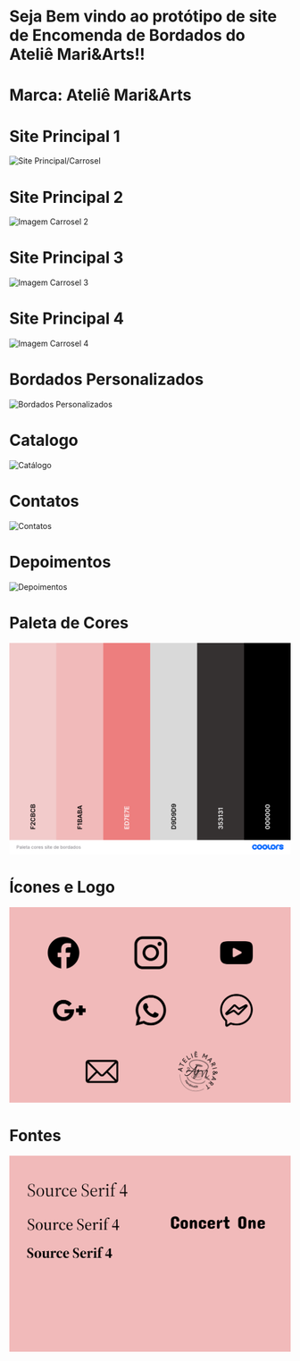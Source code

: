 <h1>Seja Bem vindo ao protótipo de site de Encomenda de Bordados do Ateliê Mari&Arts!!</h1>

<h1>Marca: Ateliê Mari&Arts</h1>

# Site Principal 1
![Site Principal/Carrosel](https://github.com/Mariana-Aparecida-Gomes/Site-Bordados/blob/main/img/corpo%20da%20página%201.png)

# Site Principal 2
![Imagem Carrosel 2](https://github.com/Mariana-Aparecida-Gomes/Site-Bordados/blob/main/img/corpo%20da%20página%202.png)

# Site Principal 3
![Imagem Carrosel 3](https://github.com/Mariana-Aparecida-Gomes/Site-Bordados/blob/main/img/corpo%20da%20página%203.png)

# Site Principal 4
![Imagem Carrosel 4](https://github.com/Mariana-Aparecida-Gomes/Site-Bordados/blob/main/img/corpo%20da%20página%204.png)

# Bordados Personalizados
![Bordados Personalizados](https://github.com/Mariana-Aparecida-Gomes/Site-Bordados/blob/main/img/corpo%20da%20página%205.png)

# Catalogo
![Catálogo](https://github.com/Mariana-Aparecida-Gomes/Site-Bordados/blob/main/img/corpo%20da%20página%206.png)

# Contatos
![Contatos](https://github.com/Mariana-Aparecida-Gomes/Site-Bordados/blob/main/img/corpo%20da%20página%207.png)

# Depoimentos
![Depoimentos](https://github.com/Mariana-Aparecida-Gomes/Site-Bordados/blob/main/img/corpo%20da%20página%208.png)

# Paleta de Cores
![Paleta de Cores](https://github.com/Mariana-Aparecida-Gomes/Site-Bordados/blob/main/img/Paleta%20cores%20site%20de%20bordados.png)

# Ícones e Logo
![Ícones e Logo](https://github.com/Mariana-Aparecida-Gomes/Site-Bordados/blob/main/img/icones%20e%20logo.png)

# Fontes
![Fontes](https://github.com/Mariana-Aparecida-Gomes/Site-Bordados/blob/main/img/Fontes.png)


